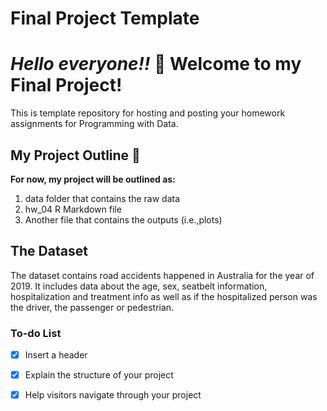 <!-- Good work! Just a few comments below. -->

# Final Project Template

***Hello everyone!!*** :hear_no_evil:
Welcome to my **Final Project**! 
=======

This is template repository for hosting and posting your homework assignments for Programming with Data.


## My Project Outline :information_desk_person:
**For now, my project will be outlined as:**
1. data folder that contains the raw data
2. hw_04 R Markdown file
3. Another file that contains the outputs (i.e.,plots)

## The Dataset
The dataset contains road accidents happened in Australia for the year of 2019. It includes data about the age, sex, seatbelt information, hospitalization and treatment info as well as if the hospitalized person was the driver, the passenger or pedestrian.


### To-do List
- [x] Insert a header
- [x] Explain the structure of your project 
- [x] Help visitors navigate through your project




